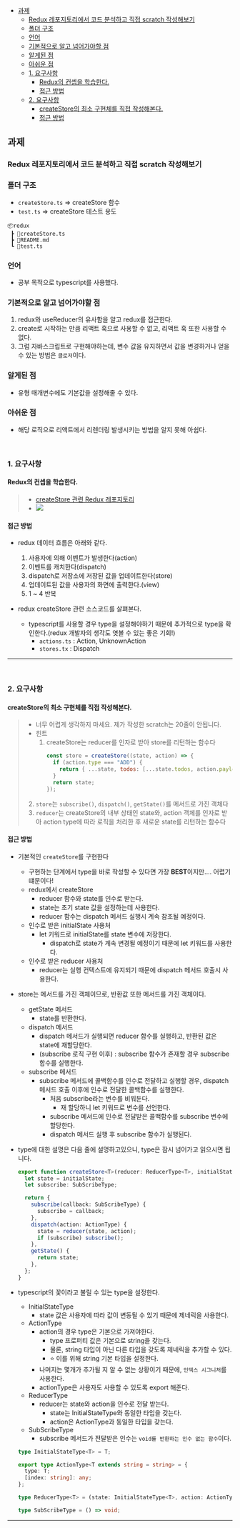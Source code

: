 - [과제](#과제)
  - [Redux 레포지토리에서 코드 분석하고 직접 scratch 작성해보기](#redux-레포지토리에서-코드-분석하고-직접-scratch-작성해보기)
  - [폴더 구조](#폴더-구조)
  - [언어](#언어)
  - [기본적으로 알고 넘어가야할 점](#기본적으로-알고-넘어가야할-점)
  - [알게된 점](#알게된-점)
  - [아쉬운 점](#아쉬운-점)
  - [1. 요구사항](#1-요구사항)
    - [Redux의 컨셉을 학습한다.](#redux의-컨셉을-학습한다)
    - [접근 방법](#접근-방법)
  - [2. 요구사항](#2-요구사항)
    - [createStore의 최소 구현체를 직접 작성해본다.](#createstore의-최소-구현체를-직접-작성해본다)
    - [접근 방법](#접근-방법-1)

## 과제

### Redux 레포지토리에서 코드 분석하고 직접 scratch 작성해보기

### 폴더 구조

- `createStore.ts` => createStore 함수
- `test.ts` => createStore 테스트 용도

```
📦redux
 ┣ 📜createStore.ts
 ┣ 📜README.md
 ┗ 📜test.ts
```

### 언어

- 공부 목적으로 typescript를 사용했다.

### 기본적으로 알고 넘어가야할 점

1. redux와 useReducer의 유사함을 알고 redux를 접근한다.
2. create로 시작하는 만큼 리액트 훅으로 사용할 수 없고, 리액트 훅 또한 사용할 수 없다.
3. 그럼 자바스크립트로 구현해야하는데, 변수 값을 유지하면서 값을 변경하거나 얻을 수 있는 방법은 `클로저`이다.

### 알게된 점

- 유형 매개변수에도 기본값을 설정해줄 수 있다.

### 아쉬운 점

- 해당 로직으로 리액트에서 리렌더링 발생시키는 방법을 알지 못해 아쉽다.

<br/>

### 1. 요구사항

#### Redux의 컨셉을 학습한다.

> - [createStore 관련 Redux 레포지토리](https://github.com/reduxjs/redux/blob/master/src/createStore.ts)
> - <img src="https://oj8mm.notion.site/image/https%3A%2F%2Fs3-us-west-2.amazonaws.com%2Fsecure.notion-static.com%2F66061c06-e244-4d08-a646-308fe16344a5%2FUntitled.png?id=e94ea0a5-5f1e-4e3b-b5dc-d6faf9103506&table=block&spaceId=7a813495-7f43-4f9b-8425-adb83564ac6f&width=1930&userId=&cache=v2">

#### 접근 방법

- redux 데이터 흐름은 아래와 같다.

  1. 사용자에 의해 이벤트가 발생한다(action)
  2. 이벤트를 캐치한다(dispatch)
  3. dispatch로 저장소에 저장된 값을 업데이트한다(store)
  4. 업데이트된 값을 사용자의 화면에 출력한다.(view)
  5. 1 ~ 4 반복

- redux createStore 관련 소스코드를 살펴본다.
  - typescript를 사용할 경우 type을 설정해야하기 때문에 추가적으로 type을 확인한다.(redux 개발자의 생각도 엿볼 수 있는 좋은 기회!)
    - `actions.ts` : Action, UnknownAction
    - `stores.tx` : Dispatch

---

<br/>

### 2. 요구사항

#### createStore의 최소 구현체를 직접 작성해본다.

> - 너무 어렵게 생각하지 마세요. 제가 작성한 scratch는 20줄이 안됩니다.
> - 힌트
>   1. createStore는 reducer를 인자로 받아 store를 리턴하는 함수다
>      ```js
>      const store = createStore((state, action) => {
>        if (action.type === "ADD") {
>          return { ...state, todos: [...state.todos, action.payload] };
>        }
>        return state;
>      });
>      ```
>
> 2. `store`는 `subscribe()`, `dispatch()`, `getState()`를 메서드로 가진 객체다
> 3. `reducer`는 createStore의 내부 상태인 state와, action 객체를 인자로 받아 action type에 따라 로직을 처리한 후 새로운 state를 리턴하는 함수다

#### 접근 방법

- 기본적인 `createStore`를 구현한다
  - 구현하는 단계에서 type을 바로 작성할 수 있다면 가장 **BEST**이지만.... 어렵기 떄문이다!
  - redux에서 createStore
    - reducer 함수와 state를 인수로 받는다.
    - state는 초기 state 값을 설정하는데 사용한다.
    - reducer 함수는 dispatch 메서드 실행시 계속 참조될 예정이다.
  - 인수로 받은 initialState 사용처
    - let 키워드로 initialState를 state 변수에 저장한다.
      - dispatch로 state가 계속 변경될 예정이기 때문에 let 키워드를 사용한다.
  - 인수로 받은 reducer 사용처
    - reducer는 실행 컨텍스트에 유지되기 때문에 dispatch 메서드 호출시 사용한다.
- store는 메서드를 가진 객체이므로, 반환값 또한 메서드를 가진 객체이다.
  - getState 메서드
    - state를 반환한다.
  - dispatch 메서드
    - dispatch 메서드가 실행되면 reducer 함수를 실행하고, 반환된 값은 state에 재할당한다.
    - (subscribe 로직 구현 이후) : subscribe 함수가 존재할 경우 subscribe 함수를 실행한다.
  - subscribe 메서드
    - subscribe 메서드에 콜백함수를 인수로 전달하고 실행할 경우, dispatch 메서드 호출 이후에 인수로 전달한 콜백함수를 실행한다.
      - 처음 subscribe라는 변수를 비워둔다.
        - 재 할당하니 let 키워드로 변수를 선언한다.
      - subscribe 메서드에 인수로 전달받은 콜백함수를 subscribe 변수에 할당한다.
      - dispatch 메서드 실행 후 subscribe 함수가 실행된다.
- type에 대한 설명은 다음 줄에 설명하고있으니, type은 잠시 넘어가고 읽으시면 됩니다.

  ```ts
  export function createStore<T>(reducer: ReducerType<T>, initialState: InitialStateType<T>) {
    let state = initialState;
    let subscribe: SubScribeType;

    return {
      subscribe(callback: SubScribeType) {
        subscribe = callback;
      },
      dispatch(action: ActionType) {
        state = reducer(state, action);
        if (subscribe) subscribe();
      },
      getState() {
        return state;
      },
    };
  }
  ```

- typescript의 꽃이라고 불릴 수 있는 type을 설정한다.

  - InitialStateType
    - state 값은 사용자에 따라 값이 변동될 수 있기 때문에 제네릭을 사용한다.
  - ActionType
    - action의 경우 type은 기본으로 가져야한다.
      - type 프로퍼티 값은 기본으로 string을 갖는다.
      - 물론, string 타입이 아닌 다른 타입을 갖도록 제네릭을 추가할 수 있다.
      - ⭐ 이를 위해 string 기본 타입을 설정한다.
    - 나머지는 몇개가 추가될 지 알 수 없는 상황이기 때문에, `인덱스 시그니처`를 사용한다.
    - actionType은 사용자도 사용할 수 있도록 export 해준다.
  - ReducerType
    - reducer는 state와 action을 인수로 전달 받는다.
      - state는 InitialStateType와 동일한 타입을 갖는다.
      - action은 ActionType과 동일한 타입을 갖는다.
  - SubScribeType
    - subscribe 메서드가 전달받은 인수는 `void를 반환하는 인수 없는 함수`이다.

  ```ts
  type InitialStateType<T> = T;

  export type ActionType<T extends string = string> = {
    type: T;
    [index: string]: any;
  };

  type ReducerType<T> = (state: InitialStateType<T>, action: ActionType) => InitialStateType<T>;

  type SubScribeType = () => void;
  ```

---

<br/>
